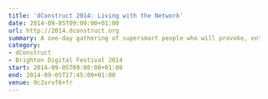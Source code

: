 ```yaml
---
title: 'dConstruct 2014: Living with the Network'
date: 2014-09-05T09:00:00+01:00
url: http://2014.dconstruct.org
summary: A one-day gathering of supersmart people who will provoke, entertain, and stimulate you with their thoughts on this year’s theme of “Living With The Network”.
category:
- dConstruct
- Brighton Digital Festival 2014
start: 2014-09-05T09:00:00+01:00
end: 2014-09-05T17:45:00+01:00
venue: 9c2xrvf6+fr
---
```

